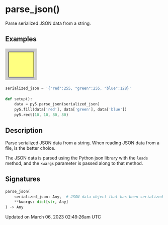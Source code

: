 # parse_json()

Parse serialized JSON data from a string.

## Examples

<div class="example-table">

<div class="example-row"><div class="example-cell-image">

![example picture for parse_json()](/images/reference/Sketch_parse_json_0.png)

</div><div class="example-cell-code">

```python
serialized_json = '{"red":255, "green":255, "blue":128}'

def setup():
    data = py5.parse_json(serialized_json)
    py5.fill(data['red'], data['green'], data['blue'])
    py5.rect(10, 10, 80, 80)
```

</div></div>

</div>

## Description

Parse serialized JSON data from a string. When reading JSON data from a file, [](sketch_load_json) is the better choice.

The JSON data is parsed using the Python json library with the `loads` method, and the `kwargs` parameter is passed along to that method.

## Signatures

```python
parse_json(
    serialized_json: Any,  # JSON data object that has been serialized as a string
    **kwargs: dict[str, Any]
) -> Any
```

Updated on March 06, 2023 02:49:26am UTC
